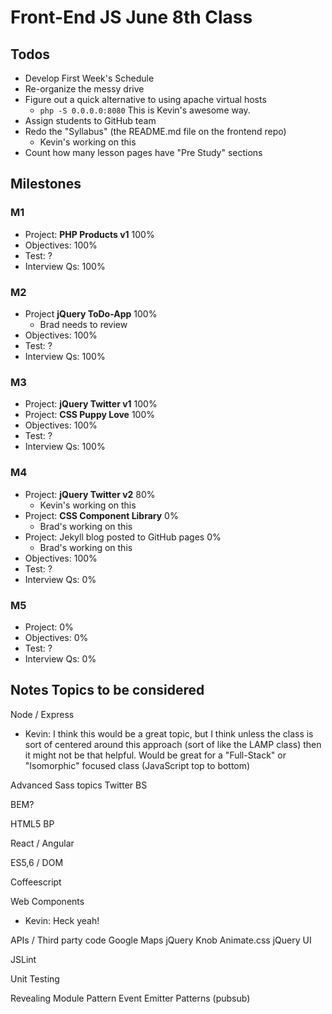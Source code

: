 # Front-End JS June 8th Class

## Todos

- Develop First Week's Schedule
- Re-organize the messy drive
- Figure out a quick alternative to using apache virtual hosts
    - `php -S 0.0.0.0:8080` This is Kevin's awesome way.
- Assign students to GitHub team
- Redo the "Syllabus" (the README.md file on the frontend repo)
    - Kevin's working on this
- Count how many lesson pages have "Pre Study" sections

## Milestones

### M1
- Project: **PHP Products v1** 100%
- Objectives: 100%
- Test: ?
- Interview Qs: 100%

### M2
- Project **jQuery ToDo-App** 100%
    - Brad needs to review
- Objectives: 100%
- Test: ?
- Interview Qs: 100%

### M3
- Project: **jQuery Twitter v1** 100%
- Project: **CSS Puppy Love** 100%
- Objectives: 100%
- Test: ?
- Interview Qs: 100%

### M4
- Project: **jQuery Twitter v2** 80%
    - Kevin's working on this
- Project: **CSS Component Library** 0%
    - Brad's working on this
- Project: Jekyll blog posted to GitHub pages 0%
    - Brad's working on this
- Objectives: 100%
- Test: ?
- Interview Qs: 0%

### M5
- Project: 0%
- Objectives: 0%
- Test: ?
- Interview Qs: 0%





## Notes Topics to be considered

Node / Express
- Kevin: I think this would be a great topic, but I think unless the class is sort of centered around this approach (sort of like the LAMP class) then it might not be that helpful. Would be great for a "Full-Stack" or "Isomorphic" focused class (JavaScript top to bottom)

Advanced Sass topics
Twitter BS

BEM?

HTML5 BP


React / Angular

ES5,6 / DOM

Coffeescript

Web Components
- Kevin: Heck yeah!

APIs / Third party code
    Google Maps
    jQuery Knob
    Animate.css
    jQuery UI

JSLint

Unit Testing

Revealing Module Pattern
Event Emitter Patterns (pubsub)

